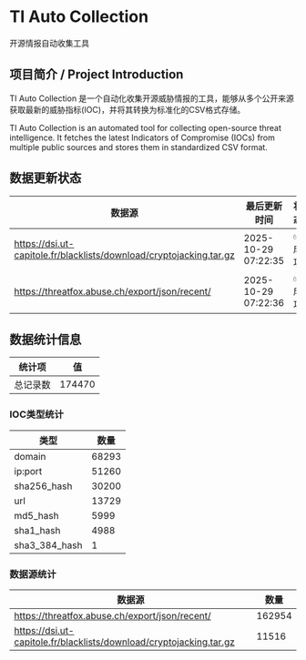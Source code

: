 # TI Auto Collection

 开源情报自动收集工具

## 项目简介 / Project Introduction

TI Auto Collection 是一个自动化收集开源威胁情报的工具，能够从多个公开来源获取最新的威胁指标(IOC)，并将其转换为标准化的CSV格式存储。

TI Auto Collection is an automated tool for collecting open-source threat intelligence. It fetches the latest Indicators of Compromise (IOCs) from multiple public sources and stores them in standardized CSV format.

## 数据更新状态

| 数据源 | 最后更新时间 | 状态 |
|--------|------------|------|
| https://dsi.ut-capitole.fr/blacklists/download/cryptojacking.tar.gz | 2025-10-29 07:22:35 | ✅ 成功 |
| https://threatfox.abuse.ch/export/json/recent/ | 2025-10-29 07:22:36 | ✅ 成功 |























































































































































































































## 数据统计信息

| 统计项 | 值 |
|--------|----|
| 总记录数 | 174470 |

### IOC类型统计

| 类型 | 数量 |
|------|------|
| domain | 68293 |
| ip:port | 51260 |
| sha256_hash | 30200 |
| url | 13729 |
| md5_hash | 5999 |
| sha1_hash | 4988 |
| sha3_384_hash | 1 |

### 数据源统计

| 数据源 | 数量 |
|--------|------|
| https://threatfox.abuse.ch/export/json/recent/ | 162954 |
| https://dsi.ut-capitole.fr/blacklists/download/cryptojacking.tar.gz | 11516 |
